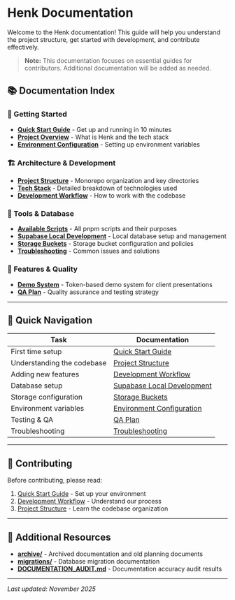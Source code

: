 # Henk Documentation

Welcome to the Henk documentation! This guide will help you understand the project structure, get started with development, and contribute effectively.

> **Note:** This documentation focuses on essential guides for contributors. Additional documentation will be added as needed.

## 📚 Documentation Index

### 🚀 Getting Started

- **[Quick Start Guide](./quick-start.md)** - Get up and running in 10 minutes
- **[Project Overview](./project-overview.md)** - What is Henk and the tech stack
- **[Environment Configuration](./environment.md)** - Setting up environment variables

### 🏗️ Architecture & Development

- **[Project Structure](./project-structure.md)** - Monorepo organization and key directories
- **[Tech Stack](./tech-stack.md)** - Detailed breakdown of technologies used
- **[Development Workflow](./development-workflow.md)** - How to work with the codebase

### 🔧 Tools & Database

- **[Available Scripts](./scripts.md)** - All pnpm scripts and their purposes
- **[Supabase Local Development](./supabase-local-development.md)** - Local database setup and management
- **[Storage Buckets](./STORAGE_BUCKETS.md)** - Storage bucket configuration and policies
- **[Troubleshooting](./troubleshooting.md)** - Common issues and solutions

### 🎯 Features & Quality

- **[Demo System](./demo-system.md)** - Token-based demo system for client presentations
- **[QA Plan](./QA_PLAN.md)** - Quality assurance and testing strategy

---

## 🎯 Quick Navigation

| Task                       | Documentation                                                |
| -------------------------- | ------------------------------------------------------------ |
| First time setup           | [Quick Start Guide](./quick-start.md)                        |
| Understanding the codebase | [Project Structure](./project-structure.md)                  |
| Adding new features        | [Development Workflow](./development-workflow.md)            |
| Database setup             | [Supabase Local Development](./supabase-local-development.md)|
| Storage configuration      | [Storage Buckets](./STORAGE_BUCKETS.md)                      |
| Environment variables      | [Environment Configuration](./environment.md)                |
| Testing & QA               | [QA Plan](./QA_PLAN.md)                                      |
| Troubleshooting            | [Troubleshooting](./troubleshooting.md)                      |

---

## 🤝 Contributing

Before contributing, please read:

1. [Quick Start Guide](./quick-start.md) - Set up your environment
2. [Development Workflow](./development-workflow.md) - Understand our process
3. [Project Structure](./project-structure.md) - Learn the codebase organization

---

## 📁 Additional Resources

- **[archive/](./archive/)** - Archived documentation and old planning documents
- **[migrations/](./migrations/)** - Database migration documentation
- **[DOCUMENTATION_AUDIT.md](./DOCUMENTATION_AUDIT.md)** - Documentation accuracy audit results

---

_Last updated: November 2025_

